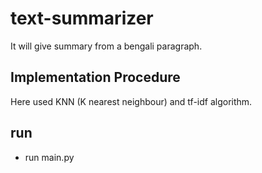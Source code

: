 # text-summarizer
It will give summary from a bengali paragraph.


## Implementation Procedure
Here used KNN (K nearest neighbour) and tf-idf algorithm.


## run
* run main.py
